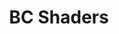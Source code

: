 ---
title: BC Shaders
summary: Create shaders for boxcritters
image: /uploads/projects/bc-shaders.png
links:
- title: GitHub
  href: https://github.com/boxcrittersmods/bc-shaders
- title: Mod Page
  href:  http://bcmc.ga/mods/boxcritters-shaders/
experience:
  languages: [js,glsl]
  libraries: [createjs,webgl,opengl]
  platforms: [web]
  communities: [bcmc]
---